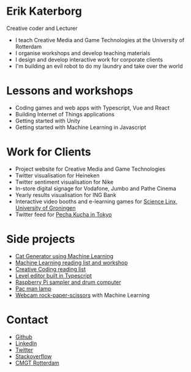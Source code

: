 # Erik Katerborg

Creative coder and Lecturer

 - I teach Creative Media and Game Technologies at the University of Rotterdam
 - I organise workshops and develop teaching materials
 - I design and develop interactive work for corporate clients
 - I'm building an evil robot to do my laundry and take over the world
 
 # Lessons and workshops
 
 - Coding games and web apps with Typescript, Vue and React
 - Building Internet of Things applications
 - Getting started with Unity
 - Getting started with Machine Learning in Javascript
 
 # Work for Clients
 
 - Project website for Creative Media and Game Technologies
 - Twitter visualisation for Heineken
 - Twitter sentiment visualisation for Nike
 - In-store digital signage for Vodafone, Jumbo and Pathe Cinema
 - Yearly results visualisation for ING Bank
 - Interactive video booths and e-learning games for [Science Linx, University of Groningen](https://www.rug.nl/sciencelinx/)
 - Twitter feed for [Pecha Kucha in Tokyo](https://www.pechakucha.com/cities/tokyo)
 
 # Side projects

- [Cat Generator using Machine Learning](http://projects.eerkmans.nl/cat/)
- [Machine Learning reading list and workshop](https://github.com/HR-CMGT/TLE3-machine-learning)
- [Creative Coding reading list](https://github.com/KokoDoko/creative-coding)
- [Level editor built in Typescript](https://kokodoko.github.io/level-editor/)
- [Raspberry Pi sampler and drum computer](https://www.youtube.com/watch?v=bWudBkCdCZA)
- [Pac man lamp](https://github.com/KokoDoko/PacmanLamp)
- [Webcam rock-paper-scissors](https://www.youtube.com/watch?v=vHyVvPJeq6o) with Machine Learning
 
 # Contact

- [Github](https://github.com/KokoDoko)
- [LinkedIn](https://www.linkedin.com/in/eerkmans/)
- [Twitter](https://twitter.com/eerk)
- [Stackoverflow](https://stackoverflow.com/users/1083572/kokodoko)
- [CMGT Rotterdam](https://www.hogeschoolrotterdam.nl/opleidingen/bachelor/creative-media-and-game-technologies/voltijd/)
